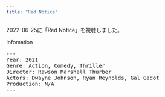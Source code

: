 ```yaml
---
title: "Red Notice"
---
```

2022-06-25に「Red Notice」を視聴しました。

Infomation
<pre>
---
Year: 2021
Genre: Action, Comedy, Thriller
Director: Rawson Marshall Thurber
Actors: Dwayne Johnson, Ryan Reynolds, Gal Gadot
Production: N/A
---
</pre>